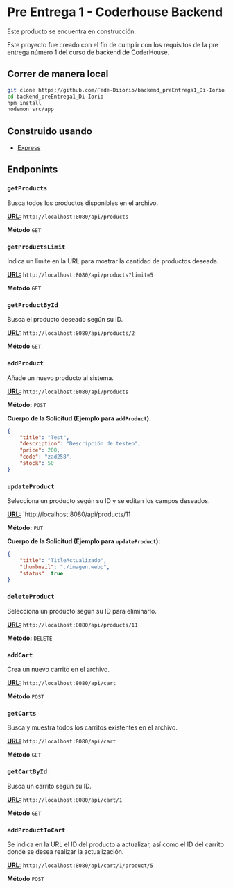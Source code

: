 # Pre Entrega 1 - Coderhouse Backend

Este producto se encuentra en construcción.

Este proyecto fue creado con el fin de cumplir con los requisitos de la pre entrega número 1 del curso de backend de CoderHouse.

## Correr de manera local
```bash
git clone https://github.com/Fede-Diiorio/backend_preEntrega1_Di-Iorio.git
cd backend_preEntrega1_Di-Iorio
npm install
nodemon src/app
```

## Construido usando

- [Express](https://www.npmjs.com/package/express)

## Endponints

### `getProducts`

Busca todos los productos disponibles en el archivo.

[**URL:**](http://localhost:8080/api/products) `http://localhost:8080/api/products`

**Método** `GET`

### `getProductsLimit`

Indica un limite en la URL para mostrar la cantidad de productos deseada.

[**URL:**](http://localhost:8080/api/products?limit=5) `http://localhost:8080/api/products?limit=5`

**Método** `GET`

### `getProductById`

Busca el producto deseado según su ID.

[**URL:**](http://localhost:8080/api/products/2) `http://localhost:8080/api/products/2`

**Método** `GET`

### `addProduct`

Añade un nuevo producto al sistema.

[**URL:**](http://localhost:8080/api/products) `http://localhost:8080/api/products`

**Método:** `POST`

**Cuerpo de la Solicitud (Ejemplo para `addProduct`):**
```json
{
    "title": "Test",
    "description": "Descripción de testeo",
    "price": 200,
    "code": "zad258",
    "stock": 50
}
````

### `updateProduct`

Selecciona un producto según su ID y se editan los campos deseados.

[**URL:**](http://localhost:8080/api/products/11) `http://localhost:8080/api/products/11

**Método:** `PUT`

**Cuerpo de la Solicitud (Ejemplo para `updateProduct`):**
```json
{
    "title": "TitleActualizado",
    "thumbnail": "./imagen.webp",
    "status": true
}
````

### `deleteProduct`

Selecciona un producto según su ID para eliminarlo.

[**URL:**](http://localhost:8080/api/products/11) `http://localhost:8080/api/products/11`

**Método:** `DELETE`

### `addCart`

Crea un nuevo carrito en el archivo.

[**URL:**](http://localhost:8080/api/cart) `http://localhost:8080/api/cart`

**Método** `POST`

### `getCarts`

Busca y muestra todos los carritos existentes en el archivo.

[**URL:**](http://localhost:8080/api/cart) `http://localhost:8080/api/cart`

**Método** `GET`

### `getCartById`

Busca un carrito según su ID.

[**URL:**](http://localhost:8080/api/cart/1) `http://localhost:8080/api/cart/1`

**Método** `GET`

### `addProductToCart`

Se indica en la URL el ID del producto a actualizar, así como el ID del carrito donde se desea realizar la actualización.

[**URL:**](http://localhost:8080/api/cart/1/product/5) `http://localhost:8080/api/cart/1/product/5`

**Método** `POST`